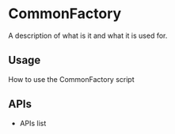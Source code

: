 # CommonFactory
 A description of what is it and what it is used for.  
  
  ## Usage 
  How to use the CommonFactory script
  ## APIs
  - APIs list
